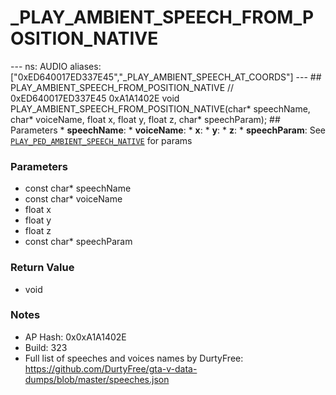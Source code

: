 # _PLAY_AMBIENT_SPEECH_FROM_POSITION_NATIVE

--- ns: AUDIO aliases: ["0xED640017ED337E45","_PLAY_AMBIENT_SPEECH_AT_COORDS"] --- ## PLAY_AMBIENT_SPEECH_FROM_POSITION_NATIVE  // 0xED640017ED337E45 0xA1A1402E void PLAY_AMBIENT_SPEECH_FROM_POSITION_NATIVE(char* speechName, char* voiceName, float x, float y, float z, char* speechParam);  ## Parameters * **speechName**: * **voiceName**: * **x**: * **y**: * **z**: * **speechParam**: See [`PLAY_PED_AMBIENT_SPEECH_NATIVE`](#_0x8E04FEDD28D42462) for params

### Parameters
* const char* speechName
* const char* voiceName
* float x
* float y
* float z
* const char* speechParam

### Return Value
* void

### Notes
* AP Hash: 0x0xA1A1402E
* Build: 323
* Full list of speeches and voices names by DurtyFree: https://github.com/DurtyFree/gta-v-data-dumps/blob/master/speeches.json

